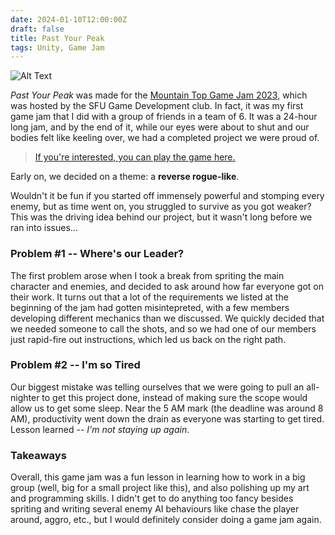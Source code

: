 ```yaml
---
date: 2024-01-10T12:00:00Z
draft: false
title: Past Your Peak
tags: Unity, Game Jam
---
```


![Alt Text](quartz/posts/images/pastyourpeak.png)

*Past Your Peak* was made for the [Mountain Top Game Jam 2023](https://itch.io/jam/mountain-top-game-jam-2023), which was hosted by the SFU Game Development club. In fact, it was my first game jam that I did with a group of friends in a team of 6. It was a 24-hour long jam, and by the end of it, while our eyes were about to shut and our bodies felt like keeling over, we had a completed project we were proud of. 

> [If you're interested, you can play the game here.](https://bryd.itch.io/past-your-peak)

Early on, we decided on a theme: a **reverse rogue-like**.

Wouldn't it be fun if you started off immensely powerful and stomping every enemy, but as time went on, you struggled to survive as you got weaker? This was the driving idea behind our project, but it wasn't long before we ran into issues...

### Problem #1 -- Where's our Leader?

The first problem arose when I took a break from spriting the main character and enemies, and decided to ask around how far everyone got on their work. It turns out that a lot of the requirements we listed at the beginning of the jam had gotten misintepreted, with a few members developing different mechanics than we discussed. We quickly decided that we needed someone to call the shots, and so we had one of our members just rapid-fire out instructions, which led us back on the right path.

### Problem #2 -- I'm so Tired

Our biggest mistake was telling ourselves that we were going to pull an all-nighter to get this project done, instead of making sure the scope would allow us to get some sleep. Near the 5 AM mark (the deadline was around 8 AM), productivity went down the drain as everyone was starting to get tired. Lesson learned -- *I'm not staying up again*.

### Takeaways

Overall, this game jam was a fun lesson in learning how to work in a big group (well, big for a small project like this), and also polishing up my art and programming skills. I didn't get to do anything too fancy besides spriting and writing several enemy AI behaviours like chase the player around, aggro, etc., but I would definitely consider doing a game jam again.  